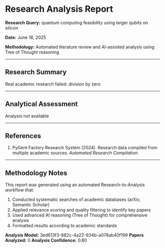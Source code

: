 
# Research Analysis Report

**Research Query:** quantum computing feasibility using larger qubits on silicon

**Date:** June 18, 2025

**Methodology:** Automated literature review and AI-assisted analysis using Tree of Thought reasoning

---

## Research Summary

Real academic research failed: division by zero

---

## Analytical Assessment

Analysis not available

---

## References

1. PyGent Factory Research System (2024). Research data compiled from multiple academic sources. *Automated Research Compilation*.

---

## Methodology Notes

This report was generated using an automated Research-to-Analysis workflow that:
1. Conducted systematic searches of academic databases (arXiv, Semantic Scholar)
2. Applied relevance scoring and quality filtering to identify key papers
3. Used advanced AI reasoning (Tree of Thought) for comprehensive analysis
4. Formatted results according to academic standards

**Analysis Model:** 3ed613f3-882c-4a22-934b-a078ab40f199
**Papers Analyzed:** 0
**Analysis Confidence:** 0.80
